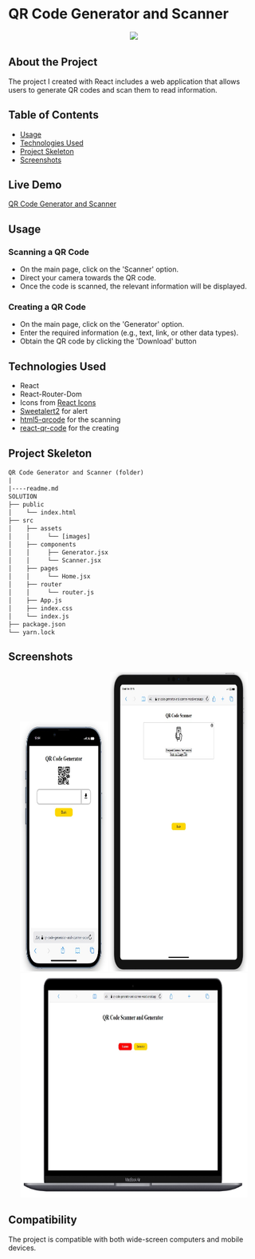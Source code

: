 # QR Code Generator and Scanner

<div align="center">
  <img src="./src/assets/QRcode.gif" />
</div>

## About the Project

The project I created with React includes a web application that allows users to generate QR codes and scan them to read information.

## Table of Contents

- [Usage](#usage)
- [Technologies Used](#technologies-used)
- [Project Skeleton](#project-skeleton)
- [Screenshots](#screenshots)

## Live Demo

[QR Code Generator and Scanner](https://qr-code-generator-and-scanner-woad.vercel.app/)

## Usage

### Scanning a QR Code
- On the main page, click on the 'Scanner' option.
- Direct your camera towards the QR code.
- Once the code is scanned, the relevant information will be displayed.

### Creating a QR Code
- On the main page, click on the 'Generator' option.
- Enter the required information (e.g., text, link, or other data types).
- Obtain the QR code by clicking the 'Download' button

## Technologies Used

- React
- React-Router-Dom
- Icons from [React Icons](https://react-icons.github.io/react-icons/)
- [Sweetalert2](https://sweetalert2.github.io/) for alert 
- [html5-qrcode](https://www.npmjs.com/package/html5-qrcode) for the scanning
- [react-qr-code](https://www.npmjs.com/package/react-qr-code) for the creating


## Project Skeleton

```
QR Code Generator and Scanner (folder)
|
|----readme.md         
SOLUTION
├── public
│    └── index.html
├── src
│    ├── assets
│    │     └── [images]
│    ├── components
│    │     ├── Generator.jsx
│    │     └── Scanner.jsx
│    ├── pages
│    │     └── Home.jsx
│    ├── router
│    │     └── router.js
│    ├── App.js
│    ├── index.css
│    └── index.js
├── package.json
└── yarn.lock
```

## Screenshots

<div align="center">
  <img src="./src/assets/Screenshot_1.jpg"  width="35%" height="500" />
  <img src="./src/assets/Screenshot_2.jpg"  width="55%" height="600" />
  <img src="./src/assets/Screenshot_3.jpg"  width="90.5%" height="450" />
</div>

## Compatibility

The project is compatible with both wide-screen computers and mobile devices.
